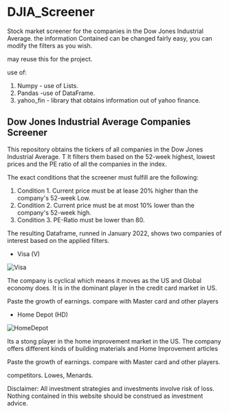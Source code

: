 # DJIA_Screener
Stock market screener for the companies in the Dow Jones Industrial Average. the information Contained can be changed fairly easy, you can modify the filters as you wish.


may reuse this for the project.

use of:
 1) Numpy - use of Lists.
 2) Pandas -use of DataFrame.
 3) yahoo_fin - library that obtains information out of yahoo finance.

## Dow Jones Industrial Average Companies Screener
This repository obtains the tickers of all companies in the Dow Jones Industrial Average. T It filters them based on the 52-week highest, lowest prices and the PE ratio of all the companies in the index. 

The exact conditions that the screener must fulfill are the following:

  1) Condition 1. Current price must be at lease 20% higher than the company's 52-week Low.
  2) Condition 2. Current price must be at most 10% lower than the company's 52-week high.
  3) Condition 3. PE-Ratio must be lower than 80.

The resulting Dataframe, runned in January 2022, shows two companies of interest based on the applied filters. 

 - Visa (V)

 ![Visa](https://user-images.githubusercontent.com/65776444/158386041-8116cd47-1b5a-4112-b1bd-bf3313745463.png)

The company is cyclical which means it moves as the US and Global economy does. It is in the dominant player in the credit card market in US. 

Paste the growth of earnings. compare with Master card and other players

 
 - Home Depot (HD)

 ![HomeDepot](https://user-images.githubusercontent.com/65776444/158386944-de2d8da0-d0a0-470f-b6e2-f31fffb8d748.png)

Its a stong player in the home improvement market in the US. The company offers different kinds of building materials and Home Improvement articles

Paste the growth of earnings. compare with Master card and other players.

competitors. Lowes, Menards.



Disclaimer: All investment strategies and investments involve risk of loss. Nothing contained in this website should be construed as investment advice.


